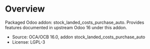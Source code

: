 # Overview

Packaged Odoo addon: stock_landed_costs_purchase_auto. Provides features documented in upstream Odoo 16 under this addon.

- Source: OCA/OCB 16.0, addon stock_landed_costs_purchase_auto
- License: LGPL-3
